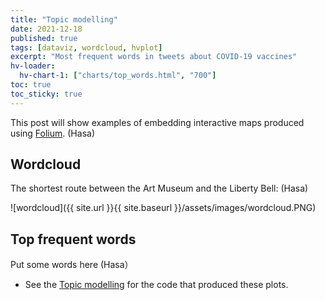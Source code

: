 ```yaml
---
title: "Topic modelling"
date: 2021-12-18
published: true
tags: [dataviz, wordcloud, hvplot]
excerpt: "Most frequent words in tweets about COVID-19 vaccines"
hv-loader:
  hv-chart-1: ["charts/top_words.html", "700"] 
toc: true
toc_sticky: true
---
```


This post will show examples of embedding interactive maps produced using [Folium](https://github.com/python-visualization/folium). (Hasa)

## Wordcloud

The shortest route between the Art Museum and the Liberty Bell: (Hasa)

![wordcloud]({{ site.url }}{{ site.baseurl }}/assets/images/wordcloud.PNG)

## Top frequent words

Put some words here (Hasa）

<div id="hv-chart-1"></div>

- See the [Topic modelling](https://github.com/Anran0716/550final-proj/blob/main/code/WordCloudBarGraph.ipynb) for the code that produced these plots.
